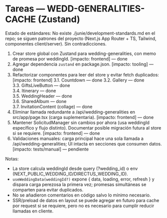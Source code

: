 # Tareas — WEDD-GENERALITIES-CACHE (Zustand)

Estado de estándares: No existe ./junie/development-standards.md en el repo; se siguen patrones del proyecto (Next.js App Router + TS, Tailwind, componentes client/server). Sin contradicciones.

1. Crear store global con Zustand para wedding-generalities, con memo de promesa por weddingId. [impacto: frontend] — done
2. Agregar dependencia `zustand` en package.json. [impacto: tooling] — done
3. Refactorizar componentes para leer del store y evitar fetch duplicados: [impacto: frontend]
   3.1. Countdown — done
   3.2. Gallery — done  
   3.3. GiftsLiveButton — done  
   3.4. Itinerary — done  
   3.5. WeddingHeader — done  
   3.6. SharedAlbum — done  
   3.7. InvitationContent (collage) — done
4. Eliminar llamada redundante a /api/wedding-generalities en src/app/page.tsx (carga suplementaria). [impacto: frontend] — done
5. Mantener SolicitudManager sin cambios por ahora (usa weddingId específico y flujo distinto). Documentar posible migración futura al store si se requiere. [impacto: frontend] — done
6. Validaciones manuales: carga principal hace una sola llamada a /api/wedding-generalities; UI intacta en secciones que consumen datos. [impacto: tests/manual] — pendiente

Notas:
- La store calcula weddingId desde query (?wedding_id) o env (NEXT_PUBLIC_WEDDING_ID/DIRECTUS_WEDDING_ID).
- `useWeddingData(weddingId?)` expone { data, loading, error, refresh } y dispara carga perezosa la primera vez; promesas simultáneas se comparten para evitar duplicados.
- No se añadieron comentarios en código salvo lo mínimo necesario.
- SSR/preload de datos en layout se puede agregar en futuro para cache por request si se requiere, pero no es necesario para cumplir reducir llamadas en cliente.
